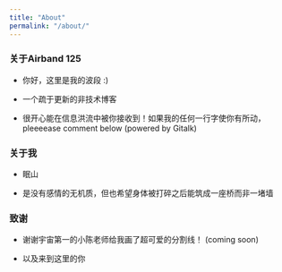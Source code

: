 ```yaml
---
title: "About"
permalink: "/about/"
---
```


### 关于Airband 125

- 你好，这里是我的波段 :)

- 一个疏于更新的非技术博客

- 很开心能在信息洪流中被你接收到！如果我的任何一行字使你有所动，pleeeease comment below (powered by Gitalk)

### 关于我

- 眠山

- 是没有感情的无机质，但也希望身体被打碎之后能筑成一座桥而非一堵墙

### 致谢

- 谢谢宇宙第一的小陈老师给我画了超可爱的分割线！ (coming soon)

- 以及来到这里的你